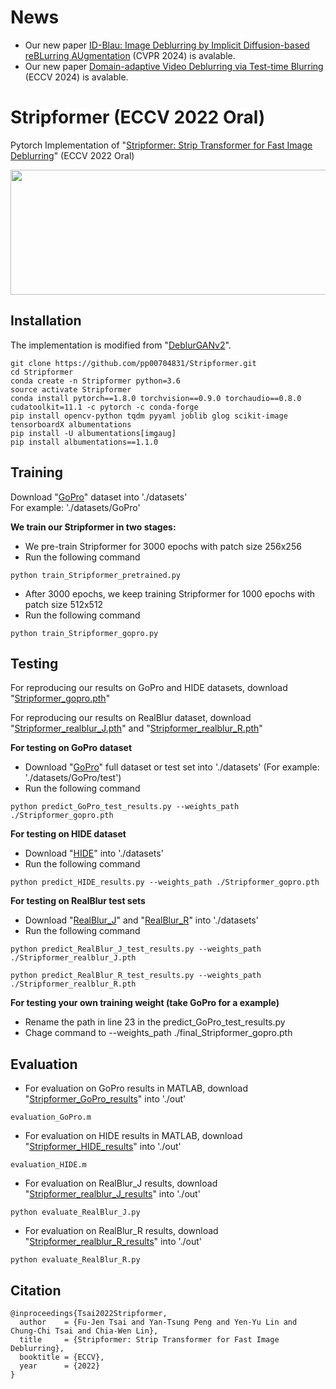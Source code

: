 # News
* Our new paper [ID-Blau: Image Deblurring by Implicit Diffusion-based reBLurring AUgmentation](https://github.com/plusgood-steven/ID-Blau?tab=readme-ov-file) (CVPR 2024) is avalable. </br>
* Our new paper [Domain-adaptive Video Deblurring via Test-time Blurring](https://github.com/Jin-Ting-He/DADeblur) (ECCV 2024) is avalable. </br>

# Stripformer (ECCV 2022 Oral)
Pytorch Implementation of "[Stripformer: Strip Transformer for Fast Image Deblurring](https://arxiv.org/abs/2204.04627)" (ECCV 2022 Oral)

<img src="./Figure/Intra_Inter.PNG" width = "800" height = "200" div align=center />

## Installation
The implementation is modified from "[DeblurGANv2](https://github.com/VITA-Group/DeblurGANv2)". 
```
git clone https://github.com/pp00704831/Stripformer.git
cd Stripformer
conda create -n Stripformer python=3.6
source activate Stripformer
conda install pytorch==1.8.0 torchvision==0.9.0 torchaudio==0.8.0 cudatoolkit=11.1 -c pytorch -c conda-forge
pip install opencv-python tqdm pyyaml joblib glog scikit-image tensorboardX albumentations
pip install -U albumentations[imgaug]
pip install albumentations==1.1.0
```


## Training
Download "[GoPro](https://drive.google.com/drive/folders/1bEZO-l6sI9NXMRd98ldi74kCGAnw4bLQ?usp=drive_link)" dataset into './datasets' </br>
For example: './datasets/GoPro'

**We train our Stripformer in two stages:** </br>
* We pre-train Stripformer for 3000 epochs with patch size 256x256 </br> 
* Run the following command 
```
python train_Stripformer_pretrained.py
```

* After 3000 epochs, we keep training Stripformer for 1000 epochs with patch size 512x512 </br>
* Run the following command 
```
python train_Stripformer_gopro.py
```

## Testing
For reproducing our results on GoPro and HIDE datasets, download "[Stripformer_gopro.pth](https://drive.google.com/drive/folders/18kx_JTj8SzsQk0Wxnkn5_gg_d_iK_LKZ?usp=drive_link)"

For reproducing our results on RealBlur dataset, download "[Stripformer_realblur_J.pth](https://drive.google.com/drive/folders/18kx_JTj8SzsQk0Wxnkn5_gg_d_iK_LKZ?usp=drive_link)" and "[Stripformer_realblur_R.pth](https://drive.google.com/drive/folders/18kx_JTj8SzsQk0Wxnkn5_gg_d_iK_LKZ?usp=drive_link)"

**For testing on GoPro dataset** </br>
* Download "[GoPro](https://drive.google.com/drive/folders/1bEZO-l6sI9NXMRd98ldi74kCGAnw4bLQ?usp=drive_link)" full dataset or test set into './datasets' (For example: './datasets/GoPro/test') </br>
* Run the following command
```
python predict_GoPro_test_results.py --weights_path ./Stripformer_gopro.pth 
```
**For testing on HIDE dataset** </br>
* Download "[HIDE](https://drive.google.com/drive/folders/1bEZO-l6sI9NXMRd98ldi74kCGAnw4bLQ?usp=drive_link)" into './datasets' </br>
* Run the following command
```
python predict_HIDE_results.py --weights_path ./Stripformer_gopro.pth 
```
**For testing on RealBlur test sets** </br>
* Download "[RealBlur_J](https://drive.google.com/drive/folders/1bEZO-l6sI9NXMRd98ldi74kCGAnw4bLQ?usp=drive_link)" and "[RealBlur_R](https://drive.google.com/drive/folders/1bEZO-l6sI9NXMRd98ldi74kCGAnw4bLQ?usp=drive_link)" into './datasets' </br>
* Run the following command
```
python predict_RealBlur_J_test_results.py --weights_path ./Stripformer_realblur_J.pth 
```
```
python predict_RealBlur_R_test_results.py --weights_path ./Stripformer_realblur_R.pth 
```

**For testing your own training weight (take GoPro for a example)** </br>
* Rename the path in line 23 in the predict_GoPro_test_results.py </br>
* Chage command to --weights_path ./final_Stripformer_gopro.pth

## Evaluation
* For evaluation on GoPro results in MATLAB, download "[Stripformer_GoPro_results](https://drive.google.com/drive/folders/1qrwjvysFFrujLzDB5cfTuZfD5KbefOJX?usp=drive_link)" into './out'
```
evaluation_GoPro.m
```
* For evaluation on HIDE results in MATLAB, download "[Stripformer_HIDE_results](https://drive.google.com/drive/folders/1qrwjvysFFrujLzDB5cfTuZfD5KbefOJX?usp=drive_link)" into './out'
```
evaluation_HIDE.m
```
* For evaluation on RealBlur_J results, download "[Stripformer_realblur_J_results](https://drive.google.com/drive/folders/1qrwjvysFFrujLzDB5cfTuZfD5KbefOJX?usp=drive_link)" into './out'
```
python evaluate_RealBlur_J.py
```
* For evaluation on RealBlur_R results, download "[Stripformer_realblur_R_results](https://drive.google.com/drive/folders/1qrwjvysFFrujLzDB5cfTuZfD5KbefOJX?usp=drive_link)" into './out'
```
python evaluate_RealBlur_R.py
```
## Citation
```
@inproceedings{Tsai2022Stripformer,
  author    = {Fu-Jen Tsai and Yan-Tsung Peng and Yen-Yu Lin and Chung-Chi Tsai and Chia-Wen Lin},
  title     = {Stripformer: Strip Transformer for Fast Image Deblurring},
  booktitle = {ECCV},
  year      = {2022}
}
```
